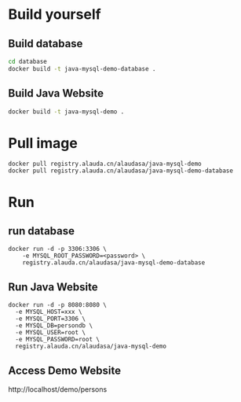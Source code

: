 # Build yourself
## Build database
```bash
cd database
docker build -t java-mysql-demo-database .
```


## Build  Java Website
```bash
docker build -t java-mysql-demo .

```

# Pull image 
```
docker pull registry.alauda.cn/alaudasa/java-mysql-demo
docker pull registry.alauda.cn/alaudasa/java-mysql-demo-database
```

# Run

## run database
```
docker run -d -p 3306:3306 \
    -e MYSQL_ROOT_PASSWORD=<password> \
    registry.alauda.cn/alaudasa/java-mysql-demo-database
```

## Run Java Website
```
docker run -d -p 8080:8080 \
  -e MYSQL_HOST=xxx \
  -e MYSQL_PORT=3306 \
  -e MYSQL_DB=persondb \
  -e MYSQL_USER=root \
  -e MYSQL_PASSWORD=root \
  registry.alauda.cn/alaudasa/java-mysql-demo
```

## Access Demo Website

http://localhost/demo/persons

